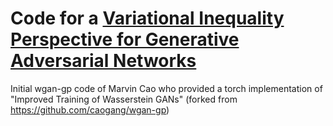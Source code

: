 # Code for a [Variational Inequality Perspective for Generative Adversarial Networks](https://arxiv.org/abs/1802.10551)
Initial wgan-gp code of Marvin Cao who provided a torch implementation of "Improved Training of Wasserstein GANs" (forked from https://github.com/caogang/wgan-gp)